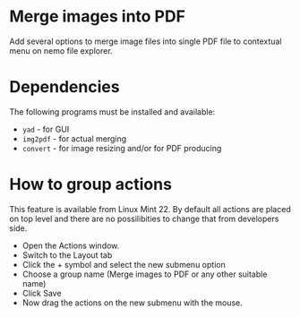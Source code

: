 # Merge images into PDF 
Add several options to merge image files into single PDF file to contextual menu on nemo file explorer.

# Dependencies
The following programs must be installed and available:

* `yad` - for GUI
* `img2pdf` - for actual merging
* `convert` - for image resizing and/or for PDF producing

# How to group actions
This feature is available from Linux Mint 22. By default all actions are placed on top level and there are no possilibities to change that from developers side.

* Open the Actions window.
* Switch to the Layout tab
* Click the + symbol and select the new submenu option
* Choose a group name (Merge images to PDF or any other suitable name)
* Click Save
* Now drag the actions on the new submenu with the mouse.